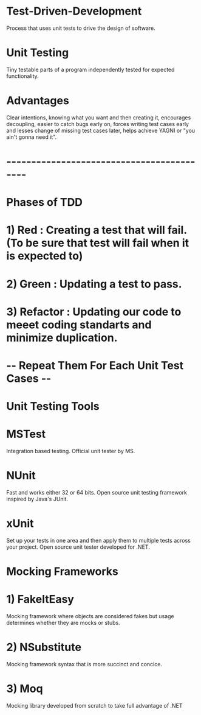   # Test-Driven-Development
Process that uses unit tests to drive the design of software.
# Unit Testing
Tiny testable parts of a program independently tested for expected functionality.
# Advantages
Clear intentions, knowing what you want and then creating it, encourages decoupling, easier to catch bugs early on, forces writing test cases early and lesses change of missing test cases later, helps achieve YAGNI or "you ain't gonna need it".

# ------------------------------------------
# Phases of TDD
# 1) Red : Creating a test that will fail.(To be sure that test will fail when it is expected to)
# 2) Green : Updating a test to pass.
# 3) Refactor : Updating our code to meeet coding standarts and minimize duplication.
# -- Repeat Them For Each Unit Test Cases --

  # Unit Testing Tools
  
# MSTest
Integration based testing. Official unit tester by MS.

# NUnit
Fast and works either 32 or 64 bits. Open source unit testing framework inspired by Java's JUnit.

# xUnit
Set up your tests in one area and then apply them to multiple tests across your project. Open source unit tester developed for .NET.

#  Mocking Frameworks

# 1) FakeItEasy
Mocking framework where objects are considered fakes but usage determines whether they are mocks or stubs.
# 2) NSubstitute
Mocking framework syntax that is more succinct and concice.
# 3) Moq
Mocking library developed from scratch to take full advantage of .NET
